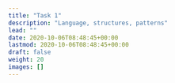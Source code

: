 ```yaml
---
title: "Task 1"
description: "Language, structures, patterns"
lead: ""
date: 2020-10-06T08:48:45+00:00
lastmod: 2020-10-06T08:48:45+00:00
draft: false
weight: 20
images: []
---
```

